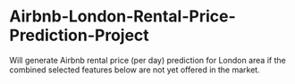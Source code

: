 # Airbnb-London-Rental-Price-Prediction-Project
Will generate Airbnb rental price (per day) prediction for London area if the combined selected features below are not yet offered in the market.
